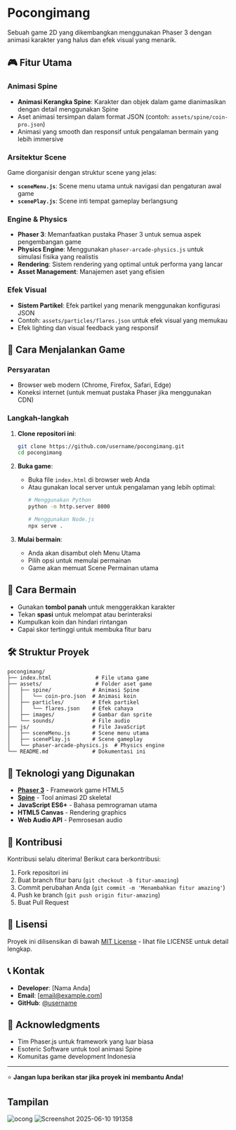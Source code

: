 # Pocongimang

Sebuah game 2D yang dikembangkan menggunakan Phaser 3 dengan animasi karakter yang halus dan efek visual yang menarik.

## 🎮 Fitur Utama

### Animasi Spine
- **Animasi Kerangka Spine**: Karakter dan objek dalam game dianimasikan dengan detail menggunakan Spine
- Aset animasi tersimpan dalam format JSON (contoh: `assets/spine/coin-pro.json`)
- Animasi yang smooth dan responsif untuk pengalaman bermain yang lebih immersive

### Arsitektur Scene
Game diorganisir dengan struktur scene yang jelas:
- **`sceneMenu.js`**: Scene menu utama untuk navigasi dan pengaturan awal game
- **`scenePlay.js`**: Scene inti tempat gameplay berlangsung

### Engine & Physics
- **Phaser 3**: Memanfaatkan pustaka Phaser 3 untuk semua aspek pengembangan game
- **Physics Engine**: Menggunakan `phaser-arcade-physics.js` untuk simulasi fisika yang realistis
- **Rendering**: Sistem rendering yang optimal untuk performa yang lancar
- **Asset Management**: Manajemen aset yang efisien

### Efek Visual
- **Sistem Partikel**: Efek partikel yang menarik menggunakan konfigurasi JSON
- Contoh: `assets/particles/flares.json` untuk efek visual yang memukau
- Efek lighting dan visual feedback yang responsif

## 🚀 Cara Menjalankan Game

### Persyaratan
- Browser web modern (Chrome, Firefox, Safari, Edge)
- Koneksi internet (untuk memuat pustaka Phaser jika menggunakan CDN)

### Langkah-langkah
1. **Clone repositori ini**:
   ```bash
   git clone https://github.com/username/pocongimang.git
   cd pocongimang
   ```

2. **Buka game**:
   - Buka file `index.html` di browser web Anda
   - Atau gunakan local server untuk pengalaman yang lebih optimal:
     ```bash
     # Menggunakan Python
     python -m http.server 8000
     
     # Menggunakan Node.js
     npx serve .
     ```

3. **Mulai bermain**:
   - Anda akan disambut oleh Menu Utama
   - Pilih opsi untuk memulai permainan
   - Game akan memuat Scene Permainan utama

## 🎯 Cara Bermain

<!-- Tambahkan kontrol dan aturan permainan spesifik di sini -->
- Gunakan **tombol panah** untuk menggerakkan karakter
- Tekan **spasi** untuk melompat atau berinteraksi
- Kumpulkan koin dan hindari rintangan
- Capai skor tertinggi untuk membuka fitur baru

## 🛠️ Struktur Proyek

```
pocongimang/
├── index.html              # File utama game
├── assets/                 # Folder aset game
│   ├── spine/             # Animasi Spine
│   │   └── coin-pro.json  # Animasi koin
│   ├── particles/         # Efek partikel
│   │   └── flares.json    # Efek cahaya
│   ├── images/            # Gambar dan sprite
│   └── sounds/            # File audio
├── js/                    # File JavaScript
│   ├── sceneMenu.js       # Scene menu utama
│   ├── scenePlay.js       # Scene gameplay
│   └── phaser-arcade-physics.js  # Physics engine
└── README.md              # Dokumentasi ini
```

## 🔧 Teknologi yang Digunakan

- **[Phaser 3](https://phaser.io/)** - Framework game HTML5
- **[Spine](http://esotericsoftware.com/)** - Tool animasi 2D skeletal
- **JavaScript ES6+** - Bahasa pemrograman utama
- **HTML5 Canvas** - Rendering graphics
- **Web Audio API** - Pemrosesan audio

## 🤝 Kontribusi

Kontribusi selalu diterima! Berikut cara berkontribusi:

1. Fork repositori ini
2. Buat branch fitur baru (`git checkout -b fitur-amazing`)
3. Commit perubahan Anda (`git commit -m 'Menambahkan fitur amazing'`)
4. Push ke branch (`git push origin fitur-amazing`)
5. Buat Pull Request

## 📝 Lisensi

Proyek ini dilisensikan di bawah [MIT License](LICENSE) - lihat file LICENSE untuk detail lengkap.

## 📞 Kontak

- **Developer**: [Nama Anda]
- **Email**: [email@example.com]
- **GitHub**: [@username](https://github.com/username)

## 🎉 Acknowledgments

- Tim Phaser.js untuk framework yang luar biasa
- Esoteric Software untuk tool animasi Spine
- Komunitas game development Indonesia

---

⭐ **Jangan lupa berikan star jika proyek ini membantu Anda!**
## Tampilan 
![ocong](https://github.com/user-attachments/assets/77c66978-f02b-472f-a2ab-72b2c30866cf)
![Screenshot 2025-06-10 191358](https://github.com/user-attachments/assets/39e876b4-57fc-4246-8c53-848c744c5dc9)
